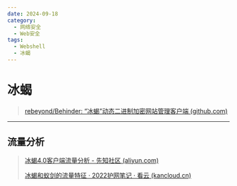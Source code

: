 ```yaml
---
date: 2024-09-18
category:
  - 网络安全
  - Web安全
tags:
  - Webshell
  - 冰蝎
---
```


# 冰蝎

> [rebeyond/Behinder: “冰蝎”动态二进制加密网站管理客户端 (github.com)](https://github.com/rebeyond/Behinder)

---

## 流量分析

> [冰蝎4.0客户端流量分析 - 先知社区 (aliyun.com)](https://xz.aliyun.com/t/14341)
>
> [冰蝎和蚁剑的流量特征 · 2022护网笔记 · 看云 (kancloud.cn)](https://www.kancloud.cn/user1157546548/hw_tips/2968743)



